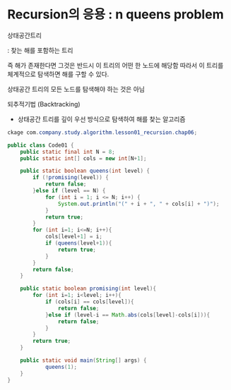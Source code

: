 # Recursion의 응용 : n queens problem

상태공간트리

: 찾는 해를 포함하는 트리

즉 해가 존재한다면 그것은 반드시 이 트리의 어떤 한 노드에 해당함
따라서 이 트리를 체계적으로 탐색하면 해를 구할 수 있다.

상태공간 트리의 모든 노드를 탐색해야 하는 것은 아님

되추적기법 (Backtracking)

- 상태공간 트리를 깊이 우선 방식으로 탐색하여 해를 찾는 알고리즘

```java
ckage com.company.study.algorithm.lesson01_recursion.chap06;

public class Code01 {
    public static final int N = 8;
    public static int[] cols = new int[N+1];

    public static boolean queens(int level) {
        if (!promising(level)) {
            return false;
        }else if (level == N) {
            for (int i = 1; i <= N; i++) {
                System.out.println("(" + i + ", " + cols[i] + ")");
            }
            return true;
        }
        for (int i=1; i<=N; i++){
            cols[level+1] = i;
            if (queens(level+1)){
                return true;
            }
        }
        return false;
    }

    public static boolean promising(int level){
        for (int i=1; i<level; i++){
            if (cols[i] == cols[level]){
                return false;
            }else if (level-i == Math.abs(cols[level]-cols[i])){
                return false;
            }
        }
        return true;
    }

    public static void main(String[] args) {
            queens(1);
    }
}

```